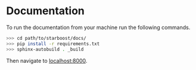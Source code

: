 # Documentation

To run the documentation from your machine run the following commands.

```sh
>>> cd path/to/starboost/docs/
>>> pip install -r requirements.txt
>>> sphinx-autobuild . _build
```

Then navigate to [localhost:8000](localhost:8000).
